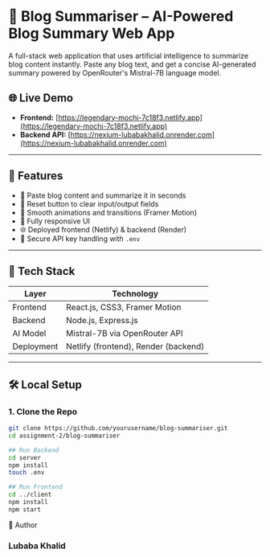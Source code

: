 # 🧠 Blog Summariser – AI-Powered Blog Summary Web App

A full-stack web application that uses artificial intelligence to summarize blog content instantly. Paste any blog text, and get a concise AI-generated summary powered by OpenRouter's Mistral-7B language model.

## 🌐 Live Demo

- **Frontend:** [https://legendary-mochi-7c18f3.netlify.app](https://legendary-mochi-7c18f3.netlify.app)
- **Backend API:** [https://nexium-lubabakhalid.onrender.com](https://nexium-lubabakhalid.onrender.com)

---

## 🚀 Features

- 📝 Paste blog content and summarize it in seconds  
- 🔄 Reset button to clear input/output fields  
- 🎨 Smooth animations and transitions (Framer Motion)  
- 📱 Fully responsive UI  
- 🌐 Deployed frontend (Netlify) & backend (Render)  
- 🔐 Secure API key handling with `.env`

---

## 🔧 Tech Stack

| Layer      | Technology                        |
|------------|-----------------------------------|
| Frontend   | React.js, CSS3, Framer Motion     |
| Backend    | Node.js, Express.js               |
| AI Model   | Mistral-7B via OpenRouter API     |
| Deployment | Netlify (frontend), Render (backend) |

---

## 🛠️ Local Setup

### 1. Clone the Repo

```bash
git clone https://github.com/yourusername/blog-summariser.git
cd assignment-2/blog-summariser

## Run Backend
cd server
npm install
touch .env

## Run Frontend
cd ../client
npm install
npm start
```

👤 Author
### Lubaba Khalid
